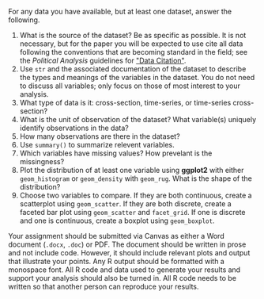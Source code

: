 <!-- 
.. title: Research Project Assignment 2
-->

For any data you have available, but at least one dataset, answer the following.

1. What is the source of the dataset? Be as specific as possible. It is not necessary, but for the paper you will be expected to use cite all data following the conventions that are becoming standard in the field; see the *Political Analysis* guidelines for ["Data Citation"](http://www.oxfordjournals.org/our_journals/polana/for_authors/general.html).
2. Use `str` and the associated documentation of the dataset to describe the types and meanings of the variables in the dataset. You do not need to discuss all variables; only focus on those of most interest to your analysis.
3. What type of data is it: cross-section, time-series, or time-series cross-section? 
4. What is the unit of observation of the dataset? What variable(s) uniquely identify observations in the data? 
5. How many observations are there in the dataset? 
6. Use `summary()` to summarize relevent variables.
7. Which variables have missing values? How prevelant is the missingness?
8. Plot the distribution of at least one variable using **ggplot2** with either `geom_histogram` or `geom_density` with `geom_rug`. What is the shape of the distribution? 
9. Choose two variables to compare. If they are both continuous, create a scatterplot using `geom_scatter`. If they are both discrete, create a faceted bar plot using `geom_scatter` and `facet_grid`. If one is discrete and one is continuous, create a boxplot using `geom_boxplot`.

Your assignment should be submitted via Canvas as either a Word document (`.docx`, `.doc`) or PDF. The document should be written in prose and not include code. However, it should include relevant plots and output that illustrate your points. Any R output should be formatted with a monospace font. All R code and data used to generate your results and support your analysis should also be turned in. All R code needs to be written so that another person can reproduce your results.

